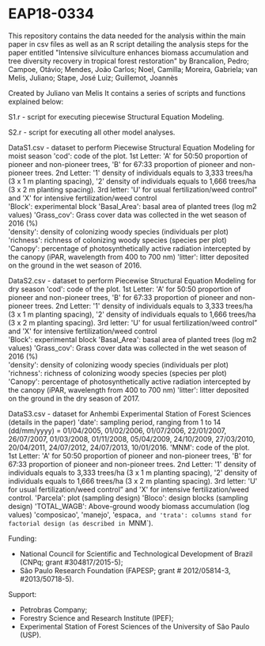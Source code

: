 # EAP18-0334
This repository contains the data needed for the analysis within the main paper in csv files as well as an R script detailing the analysis steps for the paper entitled "Intensive silviculture enhances biomass accumulation and tree diversity recovery in tropical forest restoration" by Brancalion, Pedro; Campoe, Otávio; Mendes, João Carlos; Noel, Camilla; Moreira, Gabriela; van Melis, Juliano; Stape, José Luiz; Guillemot, Joannès

Created by Juliano van Melis
It contains a series of scripts and functions explained below:

S1.r - script for executing piecewise Structural Equation Modeling.

S2.r - script for executing all other model analyses.

DataS1.csv - dataset to perform Piecewise Structural Equation Modeling for moist season
'cod': code of the plot. 1st Letter: 'A' for 50:50 proportion of pioneer and non-pioneer trees, 'B' for 67:33 proportion of pioneer and non-pioneer trees. 2nd Letter: '1' density of individuals equals to 3,333 trees/ha (3 x 1 m planting spacing), '2' density of individuals equals to 1,666 trees/ha (3 x 2 m planting spacing). 3rd letter: 'U' for usual fertilization/weed control” and 'X' for intensive fertilization/weed control  
'Block': experimental block
'Basal_Area': basal area of planted trees (log m2 values)
'Grass_cov': Grass cover data was collected in the wet season of 2016 (%)	
'density': density of colonizing woody species	(individuals per plot)
'richness': richness of colonizing woody species (species per plot)
'Canopy': percentage of photosynthetically active radiation intercepted by the canopy (iPAR, wavelength from 400 to 700 nm) 
'litter': litter deposited on the ground in the wet season of 2016. 

DataS2.csv - dataset to perform Piecewise Structural Equation Modeling for dry season
'cod': code of the plot. 1st Letter: 'A' for 50:50 proportion of pioneer and non-pioneer trees, 'B' for 67:33 proportion of pioneer and non-pioneer trees. 2nd Letter: '1' density of individuals equals to 3,333 trees/ha (3 x 1 m planting spacing), '2' density of individuals equals to 1,666 trees/ha (3 x 2 m planting spacing). 3rd letter: 'U' for usual fertilization/weed control” and 'X' for intensive fertilization/weed control  
'Block': experimental block
'Basal_Area': basal area of planted trees (log m2 values)
'Grass_cov': Grass cover data was collected in the wet season of 2016 (%)	
'density': density of colonizing woody species	(individuals per plot)
'richness': richness of colonizing woody species (species per plot)
'Canopy': percentage of photosynthetically active radiation intercepted by the canopy (iPAR, wavelength from 400 to 700 nm) 
'litter': litter deposited on the ground in the dry season of 2017.

DataS3.csv - dataset for Anhembi Experimental Station of Forest Sciences (details in the paper)
'date': sampling period, ranging from 1 to 14 (dd/mm/yyyy) = 01/04/2005, 01/02/2006, 01/07/2006, 22/01/2007, 26/07/2007, 01/03/2008, 01/11/2008, 05/04/2009, 24/10/2009, 27/03/2010, 20/04/2011, 24/07/2012, 24/07/2013, 10/01/2016.
'MNM': 	code of the plot. 1st Letter: 'A' for 50:50 proportion of pioneer and non-pioneer trees, 'B' for 67:33 proportion of pioneer and non-pioneer trees. 2nd Letter: '1' density of individuals equals to 3,333 trees/ha (3 x 1 m planting spacing), '2' density of individuals equals to 1,666 trees/ha (3 x 2 m planting spacing). 3rd letter: 'U' for usual fertilization/weed control” and 'X' for intensive fertilization/weed control. 
'Parcela': plot (sampling design)
'Bloco': design blocks (sampling design)
'TOTAL_WAGB': Above-ground woody biomass accumulation (log values)
'composicao', 'manejo', 'espaca`, and 'trata': columns stand for factorial design (as described in `MNM`).

Funding: 
- National Council for Scientific and Technological Development of Brazil (CNPq; grant #304817/2015-5); 
- São Paulo Research Foundation (FAPESP; grant # 2012/05814-3, #2013/50718-5). 

Support:
- Petrobras Company; 
- Forestry Science and Research Institute (IPEF);
- Experimental Station of Forest Sciences of the University of São Paulo (USP).
